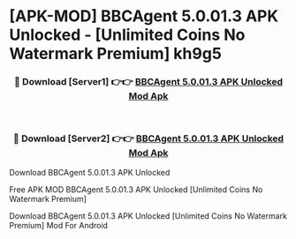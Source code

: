 # [APK-MOD] BBCAgent 5.0.01.3 APK Unlocked - [Unlimited Coins No Watermark Premium] kh9g5



<div align="center">
<h3>🔴 Download [Server1] 👉👉 <a href="https://momento.my/?title=BBCAgent_5.0.01.3_APK_Unlocked">BBCAgent 5.0.01.3 APK Unlocked Mod Apk</a></h3><br>

<h3>🔴 Download [Server2] 👉👉 <a href="https://momento.my/?title=BBCAgent_5.0.01.3_APK_Unlocked">BBCAgent 5.0.01.3 APK Unlocked Mod Apk</a></h3>
</div>



Download BBCAgent 5.0.01.3 APK Unlocked 

Free APK MOD BBCAgent 5.0.01.3 APK Unlocked [Unlimited Coins No Watermark Premium]

Download BBCAgent 5.0.01.3 APK Unlocked [Unlimited Coins No Watermark Premium] Mod For Android
